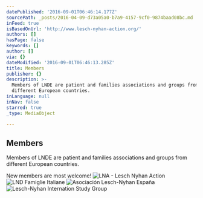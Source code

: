 ```yaml
---
datePublished: '2016-09-01T06:46:14.177Z'
sourcePath: _posts/2016-04-09-d73a05a0-b7a9-4157-9cf0-9874baad08bc.md
inFeed: true
isBasedOnUrl: 'http://www.lesch-nyhan-action.org/'
authors: []
hasPage: false
keywords: []
author: []
via: {}
dateModified: '2016-09-01T06:46:13.285Z'
title: Members
publisher: {}
description: >-
  Members of LNDE are patient and families associations and groups from
  different European countries.
inLanguage: null
inNav: false
starred: true
_type: MediaObject

---
```

## Members

Members of LNDE are patient and families associations and groups from different European countries.

New members are most welcome!
![LNA - Lesch Nyhan Action](https://s3-us-west-2.amazonaws.com/the-grid-img/p/a45e50330360ead5b5f2db508f6e165e2e49717b.png)
![LND Famiglie Italiane](https://s3-us-west-2.amazonaws.com/the-grid-img/p/0cac9e6250f9f6288cc6db46b676ceee7914f8cb.png)
![Asociación Lesch-Nyhan España](https://s3-us-west-2.amazonaws.com/the-grid-img/p/90e8452e361fb352bb8f01f091b191c05e356416.png)
![Lesch-Nyhan Internation Study Group](https://s3-us-west-2.amazonaws.com/the-grid-img/p/28baf0d02b2faf44ed0515d746a1a53506844dec.png)